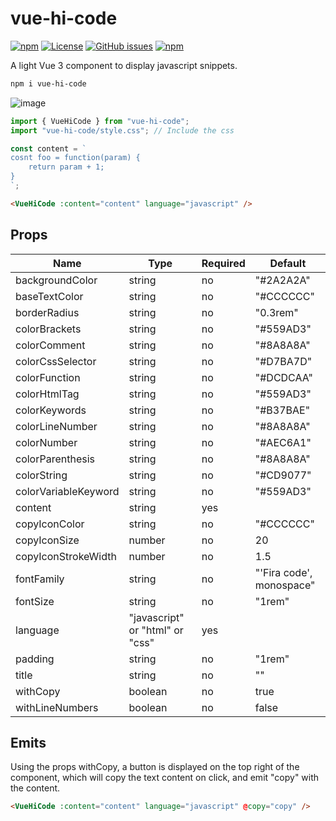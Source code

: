 # vue-hi-code

[![npm](https://img.shields.io/npm/v/vue-hi-code)](https://github.com/graphieros/vue-hi-code)
[![License](https://img.shields.io/badge/license-MIT-green)](https://github.com/graphieros/vue-hi-code?tab=MIT-1-ov-file#readme)
[![GitHub issues](https://img.shields.io/github/issues/graphieros/vue-hi-code)](https://github.com/graphieros/vue-hi-code/issues)
[![npm](https://img.shields.io/npm/dt/vue-hi-code)](https://github.com/graphieros/vue-hi-code)

A light Vue 3 component to display javascript snippets.

```sh
npm i vue-hi-code
```

![image](https://github.com/user-attachments/assets/07707d06-8285-44a4-a607-192346dfd133)

```js
import { VueHiCode } from "vue-hi-code";
import "vue-hi-code/style.css"; // Include the css

const content = `
cosnt foo = function(param) {
    return param + 1;
}
`;
```

```html
<VueHiCode :content="content" language="javascript" />
```

## Props

| Name                 | Type                            | Required | Default                  |
| -------------------- | ------------------------------- | -------- | ------------------------ |
| backgroundColor      | string                          | no       | "#2A2A2A"                |
| baseTextColor        | string                          | no       | "#CCCCCC"                |
| borderRadius         | string                          | no       | "0.3rem"                 |
| colorBrackets        | string                          | no       | "#559AD3"                |
| colorComment         | string                          | no       | "#8A8A8A"                |
| colorCssSelector     | string                          | no       | "#D7BA7D"                |
| colorFunction        | string                          | no       | "#DCDCAA"                |
| colorHtmlTag         | string                          | no       | "#559AD3"                |
| colorKeywords        | string                          | no       | "#B37BAE"                |
| colorLineNumber      | string                          | no       | "#8A8A8A"                |
| colorNumber          | string                          | no       | "#AEC6A1"                |
| colorParenthesis     | string                          | no       | "#8A8A8A"                |
| colorString          | string                          | no       | "#CD9077"                |
| colorVariableKeyword | string                          | no       | "#559AD3"                |
| content              | string                          | yes      |                          |
| copyIconColor        | string                          | no       | "#CCCCCC"                |
| copyIconSize         | number                          | no       | 20                       |
| copyIconStrokeWidth  | number                          | no       | 1.5                      |
| fontFamily           | string                          | no       | "'Fira code', monospace" |
| fontSize             | string                          | no       | "1rem"                   |
| language             | "javascript" or "html" or "css" | yes      |                          |
| padding              | string                          | no       | "1rem"                   |
| title                | string                          | no       | ""                       |
| withCopy             | boolean                         | no       | true                     |
| withLineNumbers      | boolean                         | no       | false                    |

## Emits

Using the props withCopy, a button is displayed on the top right of the component, which will copy the text content on click, and emit "copy" with the content.

```html
<VueHiCode :content="content" language="javascript" @copy="copy" />
```
